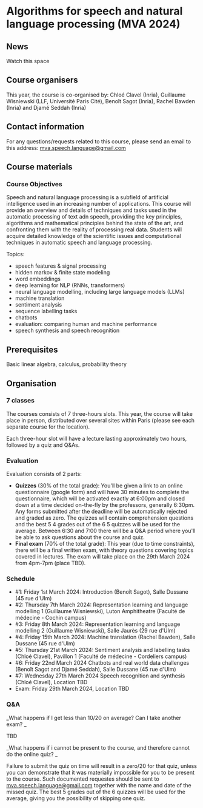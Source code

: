 # Algorithms for speech and natural language processing (MVA 2024)

## News

Watch this space


## Course organisers

This year, the course is co-organised by: Chloé Clavel (Inria), Guillaume Wisniewski (LLF, Université Paris Cité), Benoît Sagot (Inria), Rachel Bawden (Inria) and Djamé Seddah (Inria)


## Contact information

For any questions/requests related to this course, please send an email to this address: mva.speech.language@gmail.com

## Course materials

### Course Objectives

Speech and natural language processing is a subfield of artificial intelligence used in an increasing number of applications. This course will provide an overview and details of techniques and tasks used in the automatic processing of text adn speech, providing the key principles, algorithms and mathematical principles behind the state of the art, and confronting them with the reality of processing real data. Students will acquire detailed knowledge of the scientific issues and computational techniques in automatic speech and language processing.

Topics:

- speech features & signal processing
- hidden markov & finite state modeling
- word embeddings
- deep learning for NLP (RNNs, transformers)
- neural language modelling, including large language models (LLMs)
- machine translation
- sentiment analysis
- sequence labelling tasks
- chatbots
- evaluation: comparing human and machine performance
- speech synthesis and speech recognition


## Prerequisites

Basic linear algebra, calculus, probability theory

## Organisation

### 7 classes

The courses consists of 7 three-hours slots. This year, the course will take place in person, distributed over several sites within Paris (please see each separate course for the location).

Each three-hour slot will have a lecture lasting approximately two hours, followed by a quiz and Q&As.

### Evaluation

Evaluation consists of 2 parts:
- **Quizzes** (30% of the total grade): You'll be given a link to an online questionnaire (google form) and will have 30 minutes to complete the questionnaire, which will be activated exactly at 6:00pm and closed down at a time decided on-the-fly by the professors, generally 6:30pm. Any forms submitted after the deadline will be automatically rejected and graded as zero. The quizzes will contain comprehension questions and the best 5 4 grades out of the 6 5 quizzes will be used for the average. Between 6:30 and 7:00 there will be a Q&A period where you'll be able to ask questions about the course and quiz.
- **Final exam** (70% of the total grade): This year (due to time constraints), there will be a final written exam, with theory questions covering topics covered in lectures. The exam will take place on the 29th March 2024 from 4pm-7pm (place TBD).

### Schedule

- #1: Friday 1st March 2024: Introduction (Benoît Sagot), Salle Dussane (45 rue d'Ulm)
- #2: Thursday 7th March 2024: Representation learning and language modelling 1 (Guillaume Wisniewski), Luton Amphitheatre (Faculté de médecine - Cochin campus)
- #3: Friday 8th March 2024: Representation learning and language modelling 2 (Guillaume Wisniewski), Salle Jaurès (29 rue d'Ulm)
- #4: Friday 15th March 2024: Machine translation (Rachel Bawden), Salle Dussane (45 rue d'Ulm)
- #5: Thursday 21st March 2024: Sentiment analysis and labelling tasks (Chloé Clavel), Pavillon 1 (Faculté de médecine - Cordeliers campus)
- #6: Friday 22nd March 2024 Chatbots and real world data challenges (Benoît Sagot and Djamé Seddah), Salle Dussane (45 rue d'Ulm)
- #7: Wednesday 27th March 2024 Speech recognition and synthesis (Chloé Clavel), Location TBD
- Exam: Friday 29th March 2024, Location TBD


### Q&A

_What happens if I get less than 10/20 on average? Can I take another exam? _

TBD


_What happens if i cannot be present to the course, and therefore cannot do the online quiz?  _

Failure to submit the quiz on time will result in a zero/20 for that quiz, unless you can demonstrate that it was materially impossible for you to be present to the course. Such documented requestes should be sent to mva.speech.language@gmail.com together with the name and date of the missed quiz. The best 5 grades out of the 6 quizzes will be used for the average, giving you the possibility of skipping one quiz.

